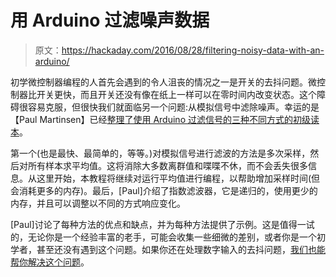 # 用 Arduino 过滤噪声数据

> 原文：<https://hackaday.com/2016/08/28/filtering-noisy-data-with-an-arduino/>

初学微控制器编程的人首先会遇到的令人沮丧的情况之一是开关的去抖问题。微控制器比开关更快，而且开关还没有像在纸上一样可以在零时间内改变状态。这个障碍很容易克服，但很快我们就面临另一个问题:从模拟信号中滤除噪声。幸运的是【Paul Martinsen】已经[整理了使用 Arduino 过滤信号的三种不同方式的初级读本](http://www.megunolink.com/articles/3-methods-filter-noisy-arduino-measurements/)。

第一个(也是最快、最简单的，等等。)对模拟信号进行滤波的方法是多次采样，然后对所有样本求平均值。这将消除大多数离群值和喋喋不休，而不会丢失很多信息。从这里开始，本教程将继续对运行平均值进行编程，以帮助增加采样时间(但会消耗更多的内存)。最后，[Paul]介绍了指数滤波器，它是递归的，使用更少的内存，并且可以调整以不同的方式响应变化。

[Paul]讨论了每种方法的优点和缺点，并为每种方法提供了示例。这是值得一试的，无论你是一个经验丰富的老手，可能会收集一些细微的差别，或者你是一个初学者，甚至还没有遇到这个问题。如果你还在处理数字输入的去抖问题，[我们也能帮你解决这个问题](http://hackaday.com/2010/11/09/debounce-code-one-post-to-rule-them-all/)。